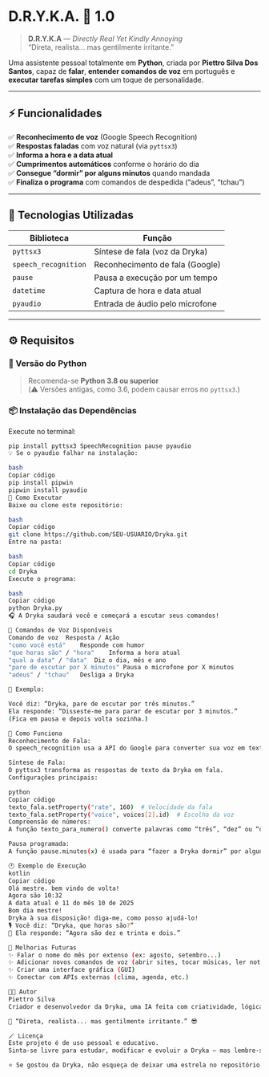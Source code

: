 # D.R.Y.K.A. 🤖 1.0

> **D.R.Y.K.A** — *Directly Real Yet Kindly Annoying*  
> “Direta, realista… mas gentilmente irritante.”

Uma assistente pessoal totalmente em **Python**, criada por **Piettro Silva Dos Santos**, capaz de **falar**, **entender comandos de voz** em português e **executar tarefas simples** com um toque de personalidade.

---

## ⚡ Funcionalidades

✅ **Reconhecimento de voz** (Google Speech Recognition)  
✅ **Respostas faladas** com voz natural (via `pyttsx3`)  
✅ **Informa a hora e a data atual**  
✅ **Cumprimentos automáticos** conforme o horário do dia  
✅ **Consegue “dormir” por alguns minutos** quando mandada  
✅ **Finaliza o programa** com comandos de despedida (“adeus”, “tchau”)  

---

## 🧩 Tecnologias Utilizadas

| Biblioteca | Função |
|-------------|--------|
| `pyttsx3` | Síntese de fala (voz da Dryka) |
| `speech_recognition` | Reconhecimento de fala (Google) |
| `pause` | Pausa a execução por um tempo |
| `datetime` | Captura de hora e data atual |
| `pyaudio` | Entrada de áudio pelo microfone |

---

## ⚙️ Requisitos

### 🐍 Versão do Python
> Recomenda-se **Python 3.8 ou superior**  
(⚠️ Versões antigas, como 3.6, podem causar erros no `pyttsx3`.)

### 📦 Instalação das Dependências

Execute no terminal:

```bash
pip install pyttsx3 SpeechRecognition pause pyaudio
💡 Se o pyaudio falhar na instalação:

bash
Copiar código
pip install pipwin
pipwin install pyaudio
🚀 Como Executar
Baixe ou clone este repositório:

bash
Copiar código
git clone https://github.com/SEU-USUARIO/Dryka.git
Entre na pasta:

bash
Copiar código
cd Dryka
Execute o programa:

bash
Copiar código
python Dryka.py
🎧 A Dryka saudará você e começará a escutar seus comandos!

💬 Comandos de Voz Disponíveis
Comando de voz	Resposta / Ação
"como você está"	Responde com humor
"que horas são" / "hora"	Informa a hora atual
"qual a data" / "data"	Diz o dia, mês e ano
"pare de escutar por X minutos"	Pausa o microfone por X minutos
"adeus" / "tchau"	Desliga a Dryka

🧠 Exemplo:

Você diz: “Dryka, pare de escutar por três minutos.”
Ela responde: “Disseste-me para parar de escutar por 3 minutos.”
(Fica em pausa e depois volta sozinha.)

🧠 Como Funciona
Reconhecimento de Fala:
O speech_recognition usa a API do Google para converter sua voz em texto.

Síntese de Fala:
O pyttsx3 transforma as respostas de texto da Dryka em fala.
Configurações principais:

python
Copiar código
texto_fala.setProperty("rate", 160)  # Velocidade da fala
texto_fala.setProperty("voice", voices[2].id)  # Escolha da voz
Compreensão de números:
A função texto_para_numero() converte palavras como “três”, “dez” ou “quarenta” em inteiros.

Pausa programada:
A função pause.minutes(x) é usada para “fazer a Dryka dormir” por alguns minutos.

🕐 Exemplo de Execução
kotlin
Copiar código
Olá mestre. bem vindo de volta!
Agora são 10:32
A data atual é 11 do mês 10 de 2025
Bom dia mestre!
Dryka à sua disposição! diga-me, como posso ajudá-lo!
🎙️ Você diz: “Dryka, que horas são?”
🧠 Ela responde: “Agora são dez e trinta e dois.”

🧩 Melhorias Futuras
✨ Falar o nome do mês por extenso (ex: agosto, setembro...)
✨ Adicionar novos comandos de voz (abrir sites, tocar músicas, ler notícias)
✨ Criar uma interface gráfica (GUI)
✨ Conectar com APIs externas (clima, agenda, etc.)

👨‍💻 Autor
Piettro Silva
Criador e desenvolvedor da Dryka, uma IA feita com criatividade, lógica e um toque de personalidade.

💬 “Direta, realista... mas gentilmente irritante.” 😎

🪄 Licença
Este projeto é de uso pessoal e educativo.
Sinta-se livre para estudar, modificar e evoluir a Dryka — mas lembre-se de dar os créditos 😉

⭐ Se gostou da Dryka, não esqueça de deixar uma estrela no repositório! 

